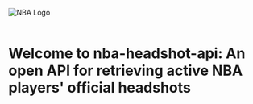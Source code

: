![NBA Logo](https://logodownload.org/wp-content/uploads/2016/11/nba-logo-1.png)
<br><br>

# Welcome to nba-headshot-api: An open API for retrieving active NBA players' official headshots